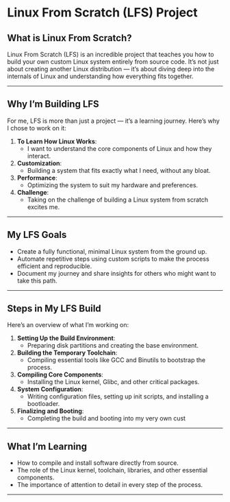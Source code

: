 # **Linux From Scratch (LFS) Project**

## **What is Linux From Scratch?**
Linux From Scratch (LFS) is an incredible project that teaches you how to build your own custom Linux system entirely from source code. It’s not just about creating another Linux distribution — it’s about diving deep into the internals of Linux and understanding how everything fits together.

---

## **Why I’m Building LFS**
For me, LFS is more than just a project — it’s a learning journey. Here’s why I chose to work on it:
1. **To Learn How Linux Works**: 
   - I want to understand the core components of Linux and how they interact.
2. **Customization**:
   - Building a system that fits exactly what I need, without any bloat.
3. **Performance**:
   - Optimizing the system to suit my hardware and preferences.
4. **Challenge**:
   - Taking on the challenge of building a Linux system from scratch excites me.

---

## **My LFS Goals**
- Create a fully functional, minimal Linux system from the ground up.
- Automate repetitive steps using custom scripts to make the process efficient and reproducible.
- Document my journey and share insights for others who might want to take this path.

---

## **Steps in My LFS Build**
Here’s an overview of what I’m working on:
1. **Setting Up the Build Environment**:
   - Preparing disk partitions and creating the base environment.
2. **Building the Temporary Toolchain**:
   - Compiling essential tools like GCC and Binutils to bootstrap the process.
3. **Compiling Core Components**:
   - Installing the Linux kernel, Glibc, and other critical packages.
4. **System Configuration**:
   - Writing configuration files, setting up init scripts, and installing a bootloader.
5. **Finalizing and Booting**:
   - Completing the build and booting into my very own cust
---

## **What I’m Learning**
- How to compile and install software directly from source.
- The role of the Linux kernel, toolchain, libraries, and other essential components.
- The importance of attention to detail in every step of the process.

---
